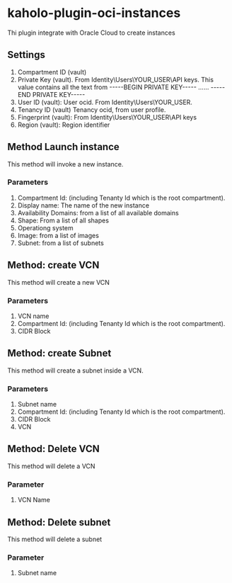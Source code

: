 # kaholo-plugin-oci-instances
Thi plugin integrate with Oracle Cloud to create instances

## Settings
1. Compartment ID (vault)
2. Private Key (vault). From Identity\Users\YOUR_USER\API keys. This value contains all the text from -----BEGIN PRIVATE KEY----- ...... -----END PRIVATE KEY-----
3. User ID (vault): User ocid. From Identity\Users\YOUR_USER.
4. Tenancy ID (vault) Tenancy ocid, from user profile.
5. Fingerprint (vault): From Identity\Users\YOUR_USER\API keys
6. Region (vault): Region identifier

## Method Launch instance
This method will invoke a new instance.

### Parameters
1. Compartment Id: (including Tenanty Id which is the root compartment).
2. Display name: The name of the new instance
3. Availability Domains: from a list of all available domains
4. Shape: From a list of all shapes
5. Operationg system
6. Image: from a list of images
7. Subnet: from a list of subnets

## Method: create VCN
This method will create a new VCN

### Parameters
1. VCN name
2. Compartment Id: (including Tenanty Id which is the root compartment).
3. CIDR Block

## Method: create Subnet
This method will create a subnet inside a VCN.

### Parameters
1. Subnet name
2. Compartment Id: (including Tenanty Id which is the root compartment).
3. CIDR Block
4. VCN

## Method: Delete VCN
This method will delete a VCN

### Parameter
1. VCN Name

## Method: Delete subnet
This method will delete a subnet

### Parameter
1. Subnet name
